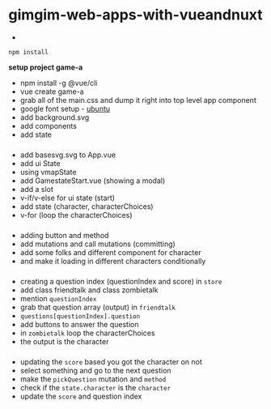 # gimgim-web-apps-with-vueandnuxt
- 
```
npm install
```

**setup project game-a**
- npm install -g @vue/cli
- vue create game-a
- grab all of the main.css and dump it right into top level app component 
- google font setup - [ubuntu](https://fonts.googleapis.com/css2?family=Ubuntu:wght@300;400&display=swap)
- add background.svg
- add components
- add state
###
- add basesvg.svg to App.vue
- add ui State
- using vmapState
- add GamestateStart.vue (showing a modal)
- add a slot
- v-if/v-else for ui state (start)
- add state (character, characterChoices)
- v-for (loop the characterChoices)
###
- adding button and method
- add mutations and call mutations (committing)
- add some folks and different component for character
- and make it loading in different characters conditionally
###
- creating a question index (questionIndex and score) in `store`
- add class friendtalk and class zombietalk
- mention `questionIndex`
- grab that question array (output) in `friendtalk`
- `questions[questionIndex].question`
- add buttons to answer the question
- in `zombietalk` loop the characterChoices
- the output is the character
###
- updating the `score` based you got the character on not
- select something and go to the next question
- make the `pickQuestion` mutation and `method`
- check if the `state.character` is the `character`
- update the `score` and question index
###

